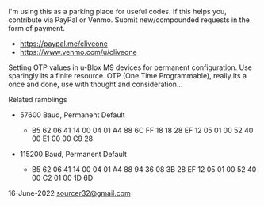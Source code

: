 I'm using this as a parking place for useful codes. If this helps you, contribute via PayPal or Venmo. Submit new/compounded requests in the form of payment.
  *  https://paypal.me/cliveone  
  *  https://www.venmo.com/u/cliveone

Setting OTP values in u-Blox M9 devices for permanent configuration. Use sparingly its a finite resource. OTP (One Time Programmable), really its a once and done, use with thought and consideration...

Related ramblings

  * 57600 Baud, Permanent Default
    *  B5 62 06 41 14 00 04 01 A4 88 6C FF 18 18 28 EF 12 05 01 00 52 40 00 E1 00 00 C9 28

  * 115200 Baud, Permanent Default
    *  B5 62 06 41 14 00 04 01 A4 88 94 36 08 3B 28 EF 12 05 01 00 52 40 00 C2 01 00 1D 6D

16-June-2022  sourcer32@gmail.com 
